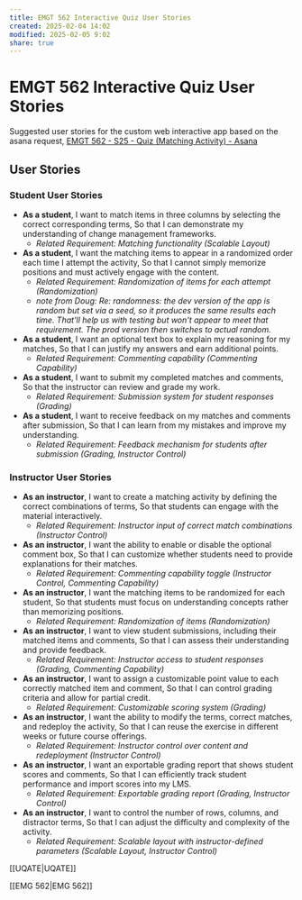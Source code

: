 ```yaml
---
title: EMGT 562 Interactive Quiz User Stories
created: 2025-02-04 14:02
modified: 2025-02-05 9:02
share: true
---
```


# EMGT 562 Interactive Quiz User Stories

Suggested user stories for the custom web interactive app based on the asana request, [EMGT 562 - S25 - Quiz (Matching Activity) - Asana](https://app.asana.com/0/1208553871383665/1208573157201912)

## User Stories

### Student User Stories

- **As a student**,
   I want to match items in three columns by selecting the correct corresponding terms,
   So that I can demonstrate my understanding of change management frameworks.
	- _Related Requirement: Matching functionality (Scalable Layout)_
- **As a student**,
   I want the matching items to appear in a randomized order each time I attempt the activity,
   So that I cannot simply memorize positions and must actively engage with the content.
	- _Related Requirement: Randomization of items for each attempt (Randomization)_
	- _note from Doug: Re: randomness: the dev version of the app is random but set via a seed, so it produces the same results each time. That'll help us with testing but won't appear to meet that requirement. The prod version then switches to actual random._
- **As a student**,
   I want an optional text box to explain my reasoning for my matches,
   So that I can justify my answers and earn additional points.
	- _Related Requirement: Commenting capability (Commenting Capability)_
- **As a student**,
   I want to submit my completed matches and comments,
   So that the instructor can review and grade my work.
	- _Related Requirement: Submission system for student responses (Grading)_
- **As a student**,
   I want to receive feedback on my matches and comments after submission,
   So that I can learn from my mistakes and improve my understanding.
	- _Related Requirement: Feedback mechanism for students after submission (Grading, Instructor Control)_

### Instructor User Stories

- **As an instructor**,
   I want to create a matching activity by defining the correct combinations of terms,
   So that students can engage with the material interactively.
	- _Related Requirement: Instructor input of correct match combinations (Instructor Control)_
- **As an instructor**,
   I want the ability to enable or disable the optional comment box,
   So that I can customize whether students need to provide explanations for their matches.
	- _Related Requirement: Commenting capability toggle (Instructor Control, Commenting Capability)_
- **As an instructor**,
   I want the matching items to be randomized for each student,
   So that students must focus on understanding concepts rather than memorizing positions.
	- _Related Requirement: Randomization of items (Randomization)_
- **As an instructor**,
   I want to view student submissions, including their matched items and comments,
   So that I can assess their understanding and provide feedback.
	- _Related Requirement: Instructor access to student responses (Grading, Commenting Capability)_
- **As an instructor**,
   I want to assign a customizable point value to each correctly matched item and comment,
   So that I can control grading criteria and allow for partial credit.
	- _Related Requirement: Customizable scoring system (Grading)_
- **As an instructor**,
   I want the ability to modify the terms, correct matches, and redeploy the activity,
   So that I can reuse the exercise in different weeks or future course offerings.
	- _Related Requirement: Instructor control over content and redeployment (Instructor Control)_
- **As an instructor**,
   I want an exportable grading report that shows student scores and comments,
   So that I can efficiently track student performance and import scores into my LMS.
	- _Related Requirement: Exportable grading report (Grading, Instructor Control)_
- **As an instructor**,
   I want to control the number of rows, columns, and distractor terms,
   So that I can adjust the difficulty and complexity of the activity.
	- _Related Requirement: Scalable layout with instructor-defined parameters (Scalable Layout, Instructor Control)_

[[UQATE|UQATE]]

[[EMG 562|EMG 562]]
